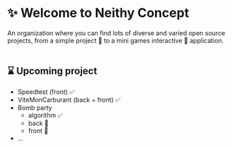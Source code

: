 # ✨ Welcome to Neithy Concept

An organization where you can find lots of diverse and varied open source projects, from a simple project 🎨 to a mini games interactive 🎲 application.
<br/><br/>
## ⌛ Upcoming project

- Speedtest (front) ✅
- ViteMonCarburant (back + front) ✅
- Bomb party
  - algorithm ✅
  - back 🚧
  - front 🚧
- ...
